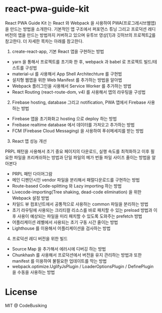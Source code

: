 # react-pwa-guide-kit

React PWA Guide Kit 는 React 와 Webpack 을 사용하여 PWA(프로그레시브웹앱) 을 만드는 방법을 소개한다. 기본적인 앱 구조에서 퍼포먼스 튜닝 그리고 프로덕션 레디 버전의 앱을 만드는 방법까지 커버하고 있으며 유투브 영상[1]과 깃허브의 프로젝트[2]를 참고한다. 더 자세한 목차는 아래를 참고한다.

1. create-react-app, 기본 React 앱을 구현하는 방법

- yarn 을 통해서 프로젝트를 초기화 한 후, webpack 과 babel 로 프로젝트 빌드/테스트를 구성법
- material-ui 를 사용해서 App Shell Architechture 를 구현법
- 설치형 웹앱을 위한  Web Manifest 를 추가하는 방법을 알아법
- Webpack 플러그인을 사용해서 Service Worker 를 추가하는 방법
- React Routing (react-route-dom, v4) 를 사용해서 앱의 라우팅을 구성법

2. Firebase hosting, database 그리고 notification, PWA  앱에서 Firebase 사용하는 방법

- Firebase 앱을 초기화화고 hosting 으로 deploy 하는 방법
- Freibase realtime database 에서 데이터를 가져오고 추가하는 방법
- FCM (Firebase Cloud Messaging) 을 사용하여 푸쉬메세지를 받는 방법

3. React 앱 성능 개선

PRPL 패턴을 사용해서 초기 중요 페이지의 다운로드, 실행 속도를 최적화하고 이후 필요한 파일을 프리캐쉬하는 방법과 단일 파일의 메가 번들 파일 사이즈 줄이는 방법을 알아본다

- PRPL 패턴 다이어그람
- 메인 디펜던시인 vendor 파일을 분리해서 패럴다운로드를 구현하는 방법
- Route-based Code-splitting 와 Lazy importing 하는 방법
- Livecode-importing(Tree shaking, dead-code elimination) 을 위한 Webpack 설정 방법
- 차일드 뷰 컴포넌트에서 공통적으로 사용하는 common 파일을 분리하는 방법
- 초기 라우팅에 사용되는 크리티컬 리소스를 바로 패치할 수 있는 preload 방법과 이후 사용이 예상되는 파일을 미리 패치할 수 있도록 도와주는 prefetch 방법
- 어플리케이션 레벨에서 사용되는 초기 구동 시간 줄이는 방법
- Lighthouse 를 이용해서 어플리케이션을 검사하는 방법

4. 프로덕션 레디 버전을 위한 빌드

- Source Map 을 추가해서 에러시에 디버깅 하는 방법
- Chunkhash 를 사용해서 프로덕션에서 버전을 유지 관리하는 방법과 또한 manifest 를 이용하여 불필요한 업데이트를 막는 방법
- webpack.optimize.UglifyJsPlugin / LoaderOptionsPlugin / DefinePlugin 을 수동을 사용하는 방법

# License

MIT @ CodeBusiking

[2]: https://github.com/codebusking/react-pwa-guide-kit
